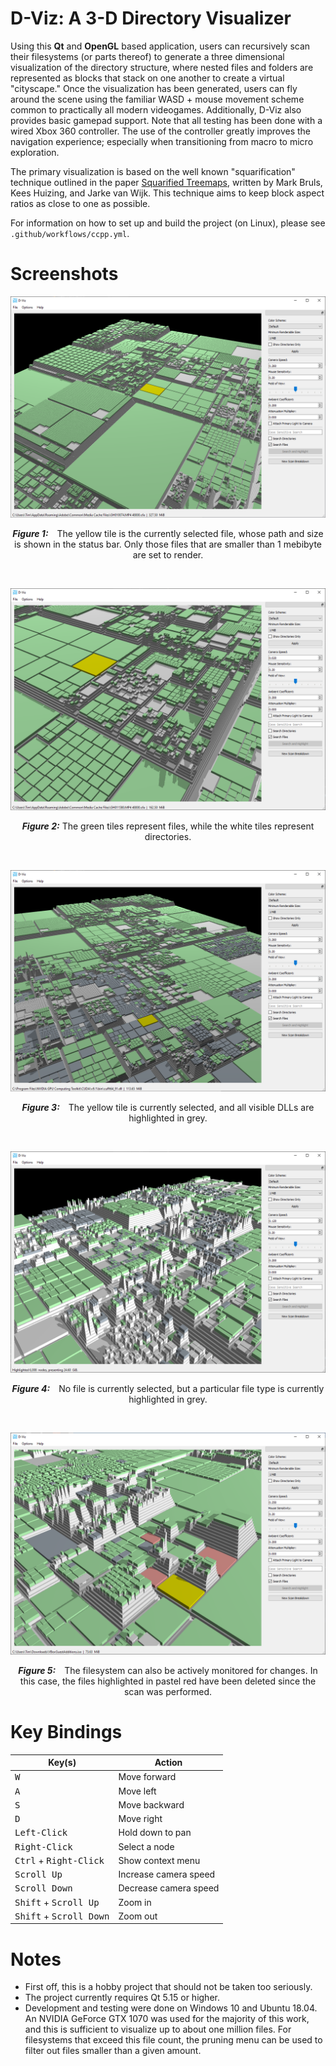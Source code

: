 # **D-Viz: A 3-D Directory Visualizer**

Using this **Qt** and **OpenGL** based application, users can recursively scan their filesystems (or parts thereof) to generate a three dimensional visualization of the directory structure, where nested files and folders are represented as blocks that stack on one another to create a virtual "cityscape." Once the visualization has been generated, users can fly around the scene using the familiar WASD + mouse movement scheme common to practically all modern videogames. Additionally, D-Viz also provides basic gamepad support. Note that all testing has been done with a wired Xbox 360 controller. The use of the controller greatly improves the navigation experience; especially when transitioning from macro to micro exploration.

The primary visualization is based on the well known "squarification" technique outlined in the paper [Squarified Treemaps](https://www.win.tue.nl/~vanwijk/stm.pdf), written by Mark Bruls, Kees Huizing, and Jarke van Wijk. This technique aims to keep block aspect ratios as close to one as possible.

For information on how to set up and build the project (on Linux), please see `.github/workflows/ccpp.yml`.

# Screenshots

![Example 1](/Screenshots/2020/D-Viz-1.png)
<p align="center">
    <em style="font-weight:bold; margin-right:10px;">Figure 1:</em>
    The yellow tile is the currently selected file, whose path and size is shown in the status bar. Only those files that are smaller than 1 mebibyte are set to render.
</p>
<br/>

![Example 2](/Screenshots/2020/D-Viz-2.png)
<p align="center">
    <em style="font-weight:bold">Figure 2:</em>
    The green tiles represent files, while the white tiles represent directories.
</p>
<br/>

![Example 3](/Screenshots/2020/D-Viz-3.png)
<p align="center">
    <em style="font-weight:bold; margin-right:10px;">Figure 3:</em>
    The yellow tile is currently selected, and all visible DLLs are highlighted in grey.
</p>
<br/>

![Example 4](/Screenshots/2020/D-Viz-4.png)
<p align="center">
    <em style="font-weight:bold; margin-right:10px;">Figure 4:</em>
    No file is currently selected, but a particular file type is currently highlighted in grey.
</p>
<br/>

![Example 4](/Screenshots/2020/D-Viz-5.png)
<p align="center">
    <em style="font-weight:bold; margin-right:10px;">Figure 5:</em>
    The filesystem can also be actively monitored for changes. In this case, the files highlighted in pastel red have been deleted since the scan was performed.
</p>

# Key Bindings

| Key(s)                                     | Action                   |
|--------------------------------------------|--------------------------|
| <kbd>W</kbd>                               | Move forward             |
| <kbd>A</kbd>                               | Move left                |
| <kbd>S</kbd>                               | Move backward            |
| <kbd>D</kbd>                               | Move right               |
| <kbd>Left-Click</kbd>                      | Hold down to pan         |
| <kbd>Right-Click</kbd>                     | Select a node            |
| <kbd>Ctrl</kbd> + <kbd>Right-Click</kbd>   | Show context menu        |
| <kbd>Scroll Up</kbd>                       | Increase camera speed    |
| <kbd>Scroll Down</kbd>                     | Decrease camera speed    |
| <kbd>Shift</kbd> + <kbd>Scroll Up</kbd>    | Zoom in                  |
| <kbd>Shift</kbd> + <kbd>Scroll Down</kbd>  | Zoom out                 |

# Notes

* First off, this is a hobby project that should not be taken too seriously.
* The project currently requires Qt 5.15 or higher.
* Development and testing were done on Windows 10 and Ubuntu 18.04. An NVIDIA GeForce GTX 1070 was used for the majority of this work, and this is sufficient to visualize up to about one million files. For filesystems that exceed this file count, the pruning menu can be used to filter out files smaller than a given amount.

